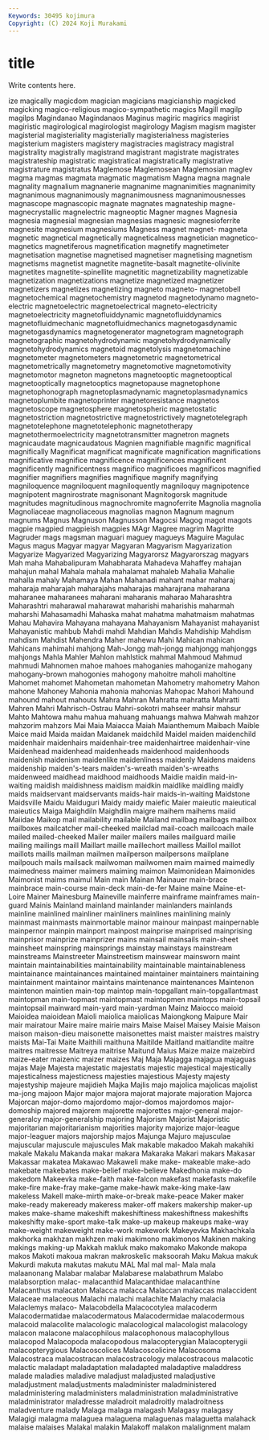 ```yaml
---
Keywords: 30495 kojimura
Copyright: (C) 2024 Koji Murakami
---
```


# title

Write contents here.



ize magically magicdom magician magicians
magicianship magicked magicking magico-religious magico-sympathetic magics Magill magilp magilps Magindanao
Magindanaos Maginus magiric magirics magirist magiristic magirological magirologist magirology Magism
magism magister magisterial magisteriality magisterially magisterialness magisteries magisterium magisters magistery
magistracies magistracy magistral magistrality magistrally magistrand magistrant magistrate magistrates magistrateship
magistratic magistratical magistratically magistrative magistrature magistratus Maglemose Maglemosean Maglemosian maglev
magma magmas magmata magmatic magmatism Magna magna magnale magnality magnalium
magnanerie magnanime magnanimities magnanimity magnanimous magnanimously magnanimousness magnanimousnesses magnascope magnascopic
magnate magnates magnateship magne- magnecrystallic magnelectric magneoptic Magner magnes Magnesia
magnesia magnesial magnesian magnesias magnesic magnesioferrite magnesite magnesium magnesiums Magness
magnet magnet- magneta magnetic magnetical magnetically magneticalness magnetician magnetico- magnetics
magnetiferous magnetification magnetify magnetimeter magnetisation magnetise magnetised magnetiser magnetising magnetism
magnetisms magnetist magnetite magnetite-basalt magnetite-olivinite magnetites magnetite-spinellite magnetitic magnetizability magnetizable
magnetization magnetizations magnetize magnetized magnetizer magnetizers magnetizes magnetizing magneto magneto-
magnetobell magnetochemical magnetochemistry magnetod magnetodynamo magneto-electric magnetoelectric magnetoelectrical magneto-electricity magnetoelectricity
magnetofluiddynamic magnetofluiddynamics magnetofluidmechanic magnetofluidmechanics magnetogasdynamic magnetogasdynamics magnetogenerator magnetogram magnetograph magnetographic
magnetohydrodynamic magnetohydrodynamically magnetohydrodynamics magnetoid magnetolysis magnetomachine magnetometer magnetometers magnetometric magnetometrical
magnetometrically magnetometry magnetomotive magnetomotivity magnetomotor magneton magnetons magnetooptic magnetooptical magnetooptically
magnetooptics magnetopause magnetophone magnetophonograph magnetoplasmadynamic magnetoplasmadynamics magnetoplumbite magnetoprinter magnetoresistance magnetos
magnetoscope magnetosphere magnetospheric magnetostatic magnetostriction magnetostrictive magnetostrictively magnetotelegraph magnetotelephone magnetotelephonic
magnetotherapy magnetothermoelectricity magnetotransmitter magnetron magnets magnicaudate magnicaudatous Magnien magnifiable magnific
magnifical magnifically Magnificat magnificat magnificate magnification magnifications magnificative magnifice magnificence
magnificences magnificent magnificently magnificentness magnifico magnificoes magnificos magnified magnifier magnifiers
magnifies magnifique magnify magnifying magniloquence magniloquent magniloquently magniloquy magnipotence magnipotent
magnirostrate magnisonant Magnitogorsk magnitude magnitudes magnitudinous magnochromite magnoferrite Magnolia magnolia
Magnoliaceae magnoliaceous magnolias magnon Magnum magnum magnums Magnus Magnuson Magnusson
Magocsi Magog magot magots magpie magpied magpieish magpies MAgr Magree
magrim Magritte Magruder mags magsman maguari maguey magueys Maguire Magulac
Magus magus Magyar magyar Magyaran Magyarism Magyarization Magyarize Magyarized Magyarizing
Magyarorsz Magyarorszag magyars Mah maha Mahabalipuram Mahabharata Mahadeva Mahaffey mahajan
mahajun mahal Mahala mahala mahalamat mahaleb Mahalia Mahalie mahalla mahaly
Mahamaya Mahan Mahanadi mahant mahar maharaj maharaja maharajah maharajahs maharajas
maharajrana maharana maharanee maharanees maharani maharanis maharao Maharashtra Maharashtri maharawal
maharawat maharishi maharishis maharmah maharshi Mahasamadhi Mahaska mahat mahatma mahatmaism
mahatmas Mahau Mahavira Mahayana mahayana Mahayanism Mahayanist mahayanist Mahayanistic mahbub
Mahdi mahdi Mahdian Mahdis Mahdiship Mahdism mahdism Mahdist Mahendra Maher
mahewu Mahi Mahican mahican Mahicans mahimahi mahjong Mah-Jongg mah-jongg mahjongg
mahjonggs mahjongs Mahla Mahler Mahlon mahlstick mahmal Mahmoud Mahmud mahmudi
Mahnomen mahoe mahoes mahoganies mahoganize mahogany mahogany-brown mahogonies mahogony mahoitre
maholi maholtine Mahomet mahomet Mahometan mahometan Mahometry mahometry Mahon mahone
Mahoney Mahonia mahonia mahonias Mahopac Mahori Mahound mahound mahout mahouts
Mahra Mahran Mahratta mahratta Mahratti Mahren Mahri Mahrisch-Ostrau Mahri-sokotri mahseer
mahsir mahsur Mahto Mahtowa mahu mahua mahuang mahuangs mahwa Mahwah
mahzor mahzorim mahzors Mai Maia Maiacca Maiah Maianthemum Maibach Maible
Maice maid Maida maidan Maidanek maidchild Maidel maiden maidenchild maidenhair
maidenhairs maidenhair-tree maidenhairtree maidenhair-vine Maidenhead maidenhead maidenheads maidenhood maidenhoods maidenish
maidenism maidenlike maidenliness maidenly Maidens maidens maidenship maiden's-tears maiden's-wreath maiden's-wreaths
maidenweed maidhead maidhood maidhoods Maidie maidin maid-in-waiting maidish maidishness maidism
maidkin maidlike maidling maidly maids maidservant maidservants maids-hair maids-in-waiting Maidstone
Maidsville Maidu Maiduguri Maidy maidy maiefic Maier maieutic maieutical maieutics
Maiga Maighdiln Maighdlin maigre maihem maihems maiid Maiidae Maikop mail
mailability mailable Mailand mailbag mailbags mailbox mailboxes mailcatcher mail-cheeked mailclad
mail-coach mailcoach maile mailed mailed-cheeked Mailer mailer mailers mailes mailguard
mailie mailing mailings maill Maillart maille maillechort mailless Maillol maillot
maillots maills mailman mailmen mailperson mailpersons mailplane mailpouch mails mailsack
mailwoman mailwomen maim maimed maimedly maimedness maimer maimers maiming maimon
Maimonidean Maimonides Maimonist maims maimul Main main Mainan Mainauer main-brace
mainbrace main-course main-deck main-de-fer Maine maine Maine-et-Loire Mainer Mainesburg Maineville
mainferre mainframe mainframes main-guard Mainis Mainland mainland mainlander mainlanders mainlands
mainline mainlined mainliner mainliners mainlines mainlining mainly mainmast mainmasts mainmortable
mainor mainour mainpast mainpernable mainpernor mainpin mainport mainpost mainprise mainprised
mainprising mainprisor mainprize mainprizer mains mainsail mainsails main-sheet mainsheet mainspring
mainsprings mainstay mainstays mainstream mainstreams Mainstreeter Mainstreetism mainswear mainsworn maint
maintain maintainabilities maintainability maintainable maintainableness maintainance maintainances maintained maintainer maintainers
maintaining maintainment maintainor maintains maintenance maintenances Maintenon maintenon maintien main-top
maintop main-topgallant main-topgallantmast maintopman main-topmast maintopmast maintopmen maintops main-topsail maintopsail
mainward main-yard main-yardman Mainz Maiocco maioid Maioidea maioidean Maioli maiolica
maiolicas Maiongkong Maipure Mair mair mairatour Maire maire mairie mairs
Maise Maisel Maisey Maisie Maison maison maison-dieu maisonette maisonettes maist
maister maistres maistry maists Mai-Tai Maite Maithili maithuna Maitilde Maitland
maitlandite maitre maitres maitresse Maitreya maitrise Maitund Maius Maize maize
maizebird maize-eater maizenic maizer maizes Maj Maja Majagga majagua majaguas
majas Maje Majesta majestatic majestatis majestic majestical majestically majesticalness majesticness
majesties majestious Majesty majesty majestyship majeure majidieh Majka Majlis majo
majolica majolicas majolist ma-jong majoon Major major majora majorat majorate
majoration Majorca Majorcan major-domo majordomo major-domos majordomos major-domoship majored majorem
majorette majorettes major-general major-generalcy major-generalship majoring Majorism Majorist Majoristic majoritarian
majoritarianism majorities majority majorize major-league major-leaguer majors majorship majos Majunga
Majuro majusculae majuscular majuscule majuscules Mak makable makadoo Makah makahiki
makale Makalu Makanda makar makara Makaraka Makari makars Makasar Makassar
makatea Makawao Makaweli make make- makeable make-ado makebate makebates make-belief
make-believe Makedhonia make-do makedom Makeevka make-faith make-falcon makefast makefasts makefile
make-fire make-fray make-game make-hawk make-king make-law makeless Makell make-mirth make-or-break
make-peace Maker maker make-ready makeready makeress maker-off makers makership maker-up
makes make-shame makeshift makeshiftiness makeshiftness makeshifts makeshifty make-sport make-talk make-up
makeup makeups make-way make-weight makeweight make-work makework Makeyevka Makhachkala makhorka
makhzan makhzen maki makimono makimonos Makinen making makings making-up Makkah
makluk mako makomako Makonde makopa makos Makoti makoua makran makroskelic
maksoorah Maku Makua makuk Makurdi makuta makutas makutu MAL Mal
mal mal- Mala mala malaanonang Malabar malabar Malabarese malabathrum Malabo
malabsorption malac- malacanthid Malacanthidae malacanthine Malacanthus malacaton Malacca malacca Malaccan
malaccas malaccident Malaceae malaceous Malachi malachi malachite Malachy malacia Malaclemys
malaco- Malacobdella Malacocotylea malacoderm Malacodermatidae malacodermatous Malacodermidae malacodermous malacoid malacolite
malacologic malacological malacologist malacology malacon malacone malacophilous malacophonous malacophyllous malacopod
Malacopoda malacopodous malacopterygian Malacopterygii malacopterygious Malacoscolices Malacoscolicine Malacosoma Malacostraca malacostracan
malacostracology malacostracous malacotic malactic maladapt maladaptation maladapted maladaptive maladdress malade
maladies maladive maladjust maladjusted maladjustive maladjustment maladjustments maladminister maladministered maladministering
maladministers maladministration maladministrative maladministrator maladresse maladroit maladroitly maladroitness maladventure malady
Malaga malaga malagash Malagasy malagasy Malagigi malagma malaguea malaguena malaguenas
malaguetta malahack malaise malaises Malakal malakin Malakoff malakon malalignment malam
